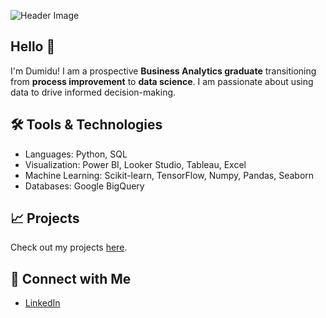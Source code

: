 ![Header Image](https://raw.githubusercontent.com/dk326/image/refs/heads/main/Grey%20Minimalist%20Corporate%20Personal%20Profile%20LinkedIn%20Banner.png?token=GHSAT0AAAAAACYQMV6E6SJ2H5V3BPESILLGZYHDJZQ)

## Hello 👋
 
I'm Dumidu! I am a prospective **Business Analytics graduate** transitioning from **process improvement** to **data science**. I am passionate about using data to drive informed decision-making.

## 🛠️ Tools & Technologies
-  Languages: Python, SQL
- Visualization: Power BI, Looker Studio, Tableau, Excel
- Machine Learning: Scikit-learn, TensorFlow, Numpy, Pandas, Seaborn 
- Databases: Google BigQuery

## 📈 Projects
Check out my projects [here](https://github.com/dumiduddb).

## 🤝 Connect with Me
- [LinkedIn](https://www.linkedin.com/in/dumidu-kobbekaduwa-320b207b)
